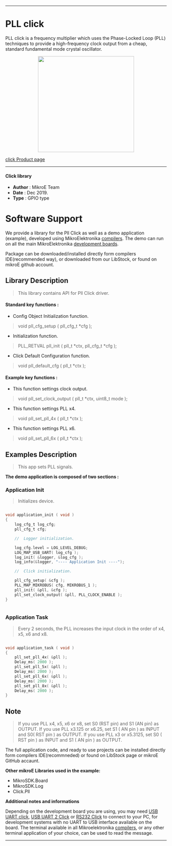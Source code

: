 
---
# PLL click

PLL click is a frequency multiplier which uses the Phase-Locked Loop (PLL) techniques to provide a high-frequency clock output from a cheap, standard fundamental mode crystal oscillator. 

<p align="center">
  <img src="https://download.mikroe.com/images/click_for_ide/pll_click.png" height=300px>
</p>


[click Product page](https://www.mikroe.com/pll-click)

---


#### Click library 

- **Author**        : MikroE Team
- **Date**          : Dec 2019.
- **Type**          : GPIO type


# Software Support

We provide a library for the Pll Click 
as well as a demo application (example), developed using MikroElektronika 
[compilers](https://shop.mikroe.com/compilers). 
The demo can run on all the main MikroElektronika [development boards](https://shop.mikroe.com/development-boards).

Package can be downloaded/installed directly form compilers IDE(recommended way), or downloaded from our LibStock, or found on mikroE github account. 

## Library Description

> This library contains API for Pll Click driver.

#### Standard key functions :

- Config Object Initialization function.
> void pll_cfg_setup ( pll_cfg_t *cfg ); 
 
- Initialization function.
> PLL_RETVAL pll_init ( pll_t *ctx, pll_cfg_t *cfg );

- Click Default Configuration function.
> void pll_default_cfg ( pll_t *ctx );


#### Example key functions :

- This function settings clock output.
> void pll_set_clock_output ( pll_t *ctx, uint8_t mode );
 
- This function settings PLL x4.
> void pll_set_pll_4x ( pll_t *ctx );

- This function settings PLL x6.
> void pll_set_pll_6x ( pll_t *ctx );

## Examples Description

> This app sets PLL signals.

**The demo application is composed of two sections :**

### Application Init 

> Initializes device.

```c

void application_init ( void )
{
    log_cfg_t log_cfg;
    pll_cfg_t cfg;

    //  Logger initialization.

    log_cfg.level = LOG_LEVEL_DEBUG;
    LOG_MAP_USB_UART( log_cfg );
    log_init( &logger, &log_cfg );
    log_info(&logger, "---- Application Init ----");

    //  Click initialization.

    pll_cfg_setup( &cfg );
    PLL_MAP_MIKROBUS( cfg, MIKROBUS_1 );
    pll_init( &pll, &cfg );
    pll_set_clock_output( &pll, PLL_CLOCK_ENABLE );
}
  
```

### Application Task

> Every 2 seconds, the PLL increases the input clock in the order of x4, x5, x6 and x8.

```c

void application_task ( void )
{
    pll_set_pll_4x( &pll );
    Delay_ms( 2000 );
    pll_set_pll_5x( &pll );
    Delay_ms( 2000 );
    pll_set_pll_6x( &pll );
    Delay_ms( 2000 );
    pll_set_pll_8x( &pll );
    Delay_ms( 2000 );
} 

```

## Note

> If you use PLL x4, x5, x6 or x8, set S0 (RST pin) and S1 (AN pin) as OUTPUT.
> If you use PLL x3.125 or x6.25, set S1 ( AN pin ) as INPUT and S0( RST pin ) as OUTPUT.
> If you use PLL x3 or x5.3125, set S0 ( RST pin ) as INPUT and S1 ( AN pin ) as OUTPUT.

The full application code, and ready to use projects can be  installed directly form compilers IDE(recommneded) or found on LibStock page or mikroE GitHub accaunt.

**Other mikroE Libraries used in the example:** 

- MikroSDK.Board
- MikroSDK.Log
- Click.Pll

**Additional notes and informations**

Depending on the development board you are using, you may need 
[USB UART click](https://shop.mikroe.com/usb-uart-click), 
[USB UART 2 Click](https://shop.mikroe.com/usb-uart-2-click) or 
[RS232 Click](https://shop.mikroe.com/rs232-click) to connect to your PC, for 
development systems with no UART to USB interface available on the board. The 
terminal available in all Mikroelektronika 
[compilers](https://shop.mikroe.com/compilers), or any other terminal application 
of your choice, can be used to read the message.



---

